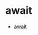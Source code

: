 # await

- [await](https://developer.mozilla.org/en-US/docs/Web/JavaScript/Reference/Operators/await)    